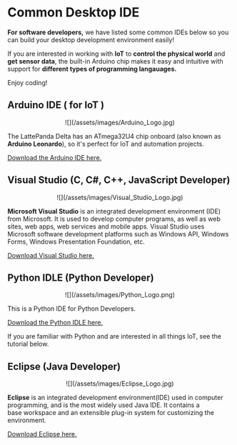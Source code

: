# Common Desktop IDE

**For software developers,** we have listed some common IDEs below so you can build your desktop development environment easily! 

If you are interested in working with **IoT** to **control the physical world** and **get sensor data**, the built-in Arduino chip makes it easy and intuitive with support for **different types of programming langauages.**

Enjoy coding!


## Arduino IDE ( for IoT ) 

<center>![](/assets/images/Arduino_Logo.jpg)</center>

The LattePanda Delta has an ATmega32U4 chip onboard (also known as **Arduino Leonardo**), so it's perfect for IoT and automation projects. 

 <a href="https://www.arduino.cc/en/Main/Software" target="_blank">Download the Arduino IDE here.</a>

## Visual Studio (C, C#, C++, JavaScript Developer)

<center>![](/assets/images/Visual_Studio_Logo.jpg)</center>

**Microsoft Visual Studio** is an integrated development environment (IDE) from Microsoft. It is used to develop computer programs, as well as web sites, web apps, web services and mobile apps. Visual Studio uses Microsoft software development platforms such as Windows API, Windows Forms, Windows Presentation Foundation, etc.

 <a href="https://www.visualstudio.com/" target="_blank">Download Visual Studio here.</a>

## Python IDLE (Python Developer) 

<center>![](/assets/images/Python_Logo.png)</center>

This is a Python IDE for Python Developers. 

 <a href="https://www.python.org/downloads/" target="_blank">Download the Python IDLE here.</a>

If you are familiar with Python and are interested in all things IoT, see the tutorial below.

## Eclipse (Java Developer)

<center>![](/assets/images/Eclipse_Logo.jpg)</center>

**Eclipse** is an integrated development environment(IDE) used in computer programming, and is the most widely used Java IDE. It contains a base workspace and an extensible plug-in system for customizing the environment.  

 <a href="https://www.eclipse.org/downloads/" target="_blank">Download Eclipse here.</a>



